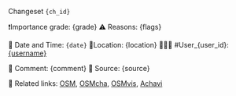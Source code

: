 Changeset `{ch_id}`

❗️Importance grade: {grade}
⚠️ Reasons:
{flags}

📅 Date and Time: `{date}`
📍Location: {location}
🧑🏽‍💻 #User_{user_id}: [{username}]({userlink})

📃 Comment: {comment}
📃 Source: {source}

📎 Related links: [OSM]({osm_link}), [OSMcha]({osmcha_link}), [OSMvis]({osmvis_link}), [Achavi]({achavi_link})